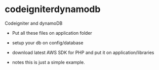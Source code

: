 # codeigniterdynamodb
Codeigniter and dynamoDB

- Put all these files on application folder

- setup your db on config/database

- download latest AWS SDK for PHP and put it on application/libraries



* notes this is just a simple example.
